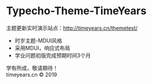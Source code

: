 # Typecho-Theme-TimeYears 
主题更新实时演示站点：http://timeyears.cn/themetest/

- 时岁主题-MDUI风格  
- 采用MDUI，响应式布局  
- 学业问题初版完成预期时间3个月  

学有所成，敬请期待！  
timeyears.cn &copy; 2019
